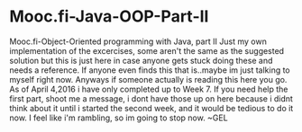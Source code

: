 # Mooc.fi-Java-OOP-Part-II
Mooc.fi-Object-Oriented programming with Java, part II
Just my own implementation of the excercises, some aren't the same as the suggested solution but this is just here in case anyone gets
stuck doing these and needs a reference. If anyone even finds this that is..maybe im just talking to myself right now.
Anyways if someone actually is reading this here you go.
As of April 4,2016 i have only completed up to Week 7.
If you need help the first part, shoot me a message, i dont have those up on here because i didnt think about it until i started the 
second week, and it would be tedious to do it now. I feel like i'm rambling, so im going to stop now.
~GEL
